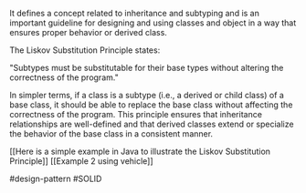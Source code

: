 It defines a concept related to inheritance and subtyping and is an important guideline for designing and using classes and object in a way that ensures proper behavior or derived class.

The Liskov Substitution Principle states:

"Subtypes must be substitutable for their base types without altering the correctness of the program."

In simpler terms, if a class is a subtype (i.e., a derived or child class) of a base class, it should be able to replace the base class without affecting the correctness of the program. This principle ensures that inheritance relationships are well-defined and that derived classes extend or specialize the behavior of the base class in a consistent manner.

[[Here is a simple example in Java to illustrate the Liskov Substitution Principle]]
[[Example 2 using vehicle]]

#design-pattern #SOLID 